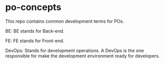 # po-concepts
This repo contains common development terms for POs.

BE: BE stands for Back-end.

FE: FE stands for Front-end.

DevOps: Stands for development operations. A DevOps is the one responsible for make the development environment ready for developers.
